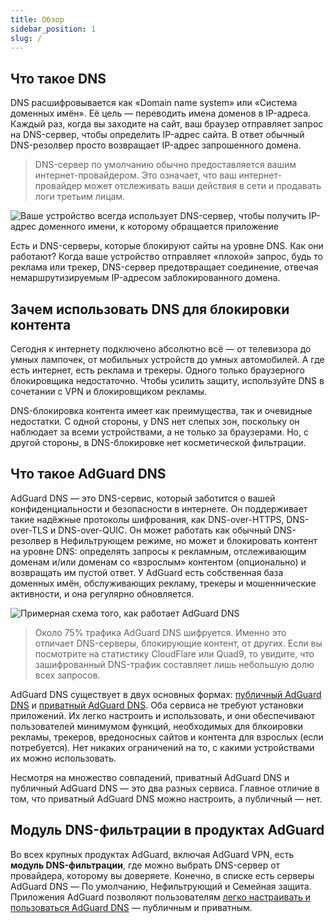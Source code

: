 ```yaml
---
title: Обзор
sidebar_position: 1
slug: /
---
```


## Что такое DNS

DNS расшифровывается как «‎Domain name system» или «‎Система доменных имён». Её цель — переводить имена доменов в IP-адреса. Каждый раз, когда вы заходите на сайт, ваш браузер отправляет запрос на DNS-сервер, чтобы определить IP-адрес сайта. В ответ обычный DNS-резолвер просто возвращает IP-адрес запрошенного домена.

> DNS-сервер по умолчанию обычно предоставляется вашим интернет-провайдером. Это означает, что ваш интернет-провайдер может отслеживать ваши действия в сети и продавать логи третьим лицам.

![Ваше устройство всегда использует DNS-сервер, чтобы получить IP-адрес доменного имени, к которому обращается приложение](https://cdn.adguard.com/content/blog/articles/dns-cbs/scr1.png)

Есть и DNS-серверы, которые блокируют сайты на уровне DNS. Как они работают? Когда ваше устройство отправляет «плохой» запрос, будь то реклама или трекер, DNS-сервер предотвращает соединение, отвечая немаршрутизируемым IP-адресом заблокированного домена.

## Зачем использовать DNS для блокировки контента

Сегодня к интернету подключено абсолютно всё — от телевизора до умных лампочек, от мобильных устройств до умных автомобилей. А где есть интернет, есть реклама и трекеры. Одного только браузерного блокировщика недостаточно. Чтобы усилить защиту, используйте DNS в сочетании с VPN и блокировщиком рекламы.

DNS-блокировка контента имеет как преимущества, так и очевидные недостатки. С одной стороны, у DNS нет слепых зон, поскольку он наблюдает за всеми устройствами, а не только за браузерами. Но, с другой стороны, в DNS-блокировке нет косметической фильтрации.

## Что такое AdGuard DNS

AdGuard DNS — это DNS-сервис, который заботится о вашей конфиденциальности и безопасности в интернете. Он поддерживает такие надёжные протоколы шифрования, как DNS-over-HTTPS, DNS-over-TLS и DNS-over-QUIC. Он может работать как обычный DNS-резолвер в Нефильтрующем режиме, но может и блокировать контент на уровне DNS: определять запросы к рекламным, отслеживающим доменам и/или доменам со «взрослым» контентом (опционально) и возвращать им пустой ответ. У AdGuard есть собственная база доменных имён, обслуживающих рекламу, трекеры и мошеннические активности, и она регулярно обновляется.

![Примерная схема того, как работает AdGuard DNS](https://cdn.adguard.com/public/Adguard/Blog/scr2.png)

> Около 75% трафика AdGuard DNS шифруется. Именно это отличает DNS-серверы, блокирующие контент, от других. Если вы посмотрите на статистику CloudFlare или Quad9, то увидите, что зашифрованный DNS-трафик составляет лишь небольшую долю всех запросов.

AdGuard DNS существует в двух основных формах: [публичный AdGuard DNS](public-dns/overview.md) и [приватный AdGuard DNS](private-dns/overview.md). Оба сервиса не требуют установки приложений. Их легко настроить и использовать, и они обеспечивают пользователей минимумом функций, необходимых для блкоировки рекламы, трекеров, вредоносных сайтов и контента для взрослых (если потребуется). Нет никаких ограничений на то, с какими устройствами их можно использовать.

Несмотря на множество совпадений, приватный AdGuard DNS и публичный AdGuard DNS — это два разных сервиса. Главное отличие в том, что приватный AdGuard DNS можно настроить, а публичный — нет.

## Модуль DNS-фильтрации в продуктах AdGuard

Во всех крупных продуктах AdGuard, включая AdGuard VPN, есть **модуль DNS-фильтрации**, где можно выбрать DNS-сервер от провайдера, которому вы доверяете. Конечно, в списке есть серверы AdGuard DNS — По умолчанию, Нефильтрующий и Семейная защита. Приложения AdGuard позволяют пользователям [легко настраивать и пользоваться AdGuard DNS](https://adguard-dns.io/en/public-dns.html) — публичным и приватным.







